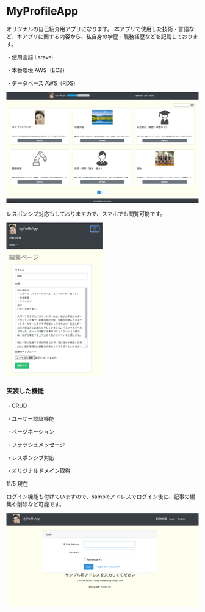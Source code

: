 # MyProfileApp

オリジナルの自己紹介用アプリになります。
本アプリで使用した技術・言語など、本アプリに関する内容から、私自身の学歴・職務経歴などを記載しております。

・使用言語
Laravel

・本番環境
AWS（EC2）

・データベース
AWS（RDS）


<img src="https://github.com/yuki-php/MyProfileApp/blob/main/public/images/toppage2.png">
<p>レスポンシブ対応もしておりますので、スマホでも閲覧可能です。<p>
<img src="https://github.com/yuki-php/MyProfileApp/blob/main/public/images/responsive.png" width=50% >

### 実装した機能
<p>・CRUD<p>
<p>・ユーザー認証機能<p>
<p>・ページネーション<p>
<p>・フラッシュメッセージ<p>
<p>・レスポンシブ対応<p>
<p>・オリジナルドメイン取得<p>

11/5 現在

<p>ログイン機能も付けていますので、sampleアドレスでログイン後に、記事の編集や削除など可能です。<p>
<img src="https://github.com/yuki-php/MyProfileApp/blob/main/public/images/sample-login.png"  >
